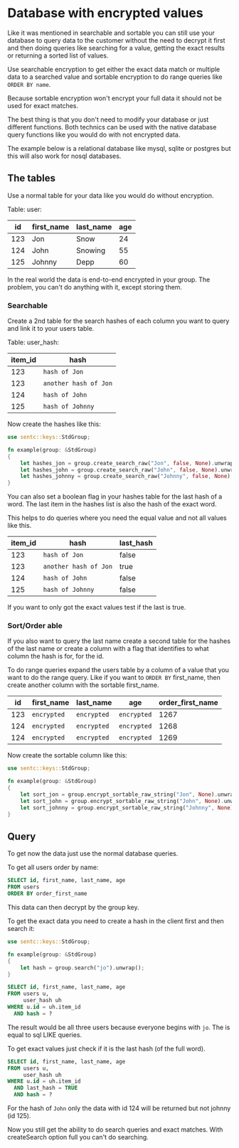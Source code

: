# Database with encrypted values

Like it was mentioned in searchable and sortable
you can still use your database to query data to the customer without the need to decrypt it first and then doing
queries like
searching for a value, getting the exact results or returning a sorted list of values.

Use searchable encryption to get either the exact data match or multiple data to a searched value
and sortable encryption to do range queries like `ORDER BY name`.

Because sortable encryption won't encrypt your full data it should not be used for exact matches.

The best thing is that you don't need to modify your database or just different functions.
Both technics can be used with the native database query functions like you would do with not encrypted data.

The example below is a relational database like mysql, sqlite or postgres but this will also work for nosql databases.

## The tables

Use a normal table for your data like you would do without encryption.

Table: user:

| id  | first_name | last_name | age |
|-----|------------|-----------|-----|
| 123 | Jon        | Snow      | 24  |
| 124 | John       | Snowing   | 55  |
| 125 | Johnny     | Depp      | 60  |

In the real world the data is end-to-end encrypted in your group. The problem, you can't do anything with it, except
storing them.

### Searchable

Create a 2nd table for the search hashes of each column you want to query and link it to your users table.

Table: user_hash:

| item_id | hash                  |
|---------|-----------------------|
| 123     | `hash of Jon`         |
| 123     | `another hash of Jon` |
| 124     | `hash of John`        |
| 125     | `hash of Johnny`      |

Now create the hashes like this:

````rust
use sentc::keys::StdGroup;

fn example(group: &StdGroup)
{
	let hashes_jon = group.create_search_raw("Jon", false, None).unwrap();
	let hashes_john = group.create_search_raw("John", false, None).unwrap();
	let hashes_johnny = group.create_search_raw("Johnny", false, None).unwrap();
}
````

You can also set a boolean flag in your hashes table for the last hash of a word.
The last item in the hashes list is also the hash of the exact word.

This helps to do queries where you need the equal value and not all values like this.

| item_id | hash                  | last_hash |
|---------|-----------------------|-----------|
| 123     | `hash of Jon`         | false     |
| 123     | `another hash of Jon` | true      |
| 124     | `hash of John`        | false     |
| 125     | `hash of Johnny`      | false     |

If you want to only got the exact values test if the last is true.

### Sort/Order able

If you also want to query the last name create a second table for the hashes of the last name
or create a column with a flag that identifies to what column the hash is for, for the id.

To do range queries expand the users table by a column of a value that you want to do the range query. Like if you want
to `ORDER BY` first_name,
then create another column with the sortable first_name.

| id  | first_name  | last_name   | age         | order_first_name |
|-----|-------------|-------------|-------------|------------------|
| 123 | `encrypted` | `encrypted` | `encrypted` | 1267             |
| 124 | `encrypted` | `encrypted` | `encrypted` | 1268             |               
| 124 | `encrypted` | `encrypted` | `encrypted` | 1269             |

Now create the sortable column like this:

````rust
use sentc::keys::StdGroup;

fn example(group: &StdGroup)
{
	let sort_jon = group.encrypt_sortable_raw_string("Jon", None).unwrap();
	let sort_john = group.encrypt_sortable_raw_string("John", None).unwrap();
	let sort_johnny = group.encrypt_sortable_raw_string("Johnny", None).unwrap();
}
````

## Query

To get now the data just use the normal database queries.

To get all users order by name:

```sql
SELECT id, first_name, last_name, age
FROM users
ORDER BY order_first_name
```

This data can then decrypt by the group key.

To get the exact data you need to create a hash in the client first and then search it:

````rust
use sentc::keys::StdGroup;

fn example(group: &StdGroup)
{
	let hash = group.search("jo").unwrap();
}
````

```sql
SELECT id, first_name, last_name, age
FROM users u,
	 user_hash uh
WHERE u.id = uh.item_id
  AND hash = ?
```

The result would be all three users because everyone begins with `jo`. The is equal to sql LIKE queries.

To get exact values just check if it is the last hash (of the full word).

```sql
SELECT id, first_name, last_name, age
FROM users u,
	 user_hash uh
WHERE u.id = uh.item_id
  AND last_hash = TRUE
  AND hash = ?
```

For the hash of `John` only the data with id 124 will be returned but not johnny (id 125).

Now you still get the ability to do search queries and exact matches. With createSearch option full you can't do
searching.